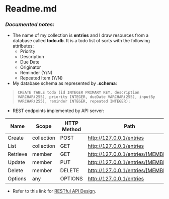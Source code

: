 # Readme.md

### _**Documented notes:**_
 * The name of my collection is **entries** and I draw resources from a database called **todo.db**. It is a todo list of sorts with the following attributes:
	 * Priority
	 * Description
	 * Due Date
	 * Originator
	 * Reminder (Y/N)
	 * Repeated Item (Y/N)
 * My database schema as represented by **.schema**:	
> `CREATE TABLE todo (id INTEGER PRIMARY KEY, description VARCHAR(255), priority INTEGER, dueDate VARCHAR(255), inputBy VARCHAR(255), reminder INTEGER, repeated INTEGER);`

 * REST endpoints implemented by API server:

Name | Scope | HTTP Method | Path
---- | ------| ----------- | ----
Create | collection | POST | http://127.0.0.1/entries
List | collection | GET | http://127.0.0.1/entries		
Retrieve | member | GET | http://127.0.0.1/entries/[MEMBER]
Update | member | PUT | http://127.0.0.1/entries/[MEMBER]
Delete | member | DELETE | http://127.0.0.1/entries/[MEMBER]
Options | any | OPTIONS | http://127.0.0.1/entries
 
 
 * Refer to this link for [RESTful API Design](http://restful-api-design.readthedocs.io/en/latest/methods.html).